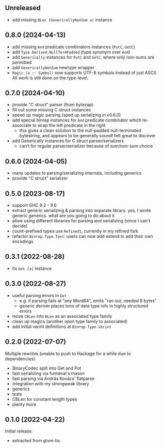 ## Unreleased
* add missing `BLen (GenericallyNonSum a)` instance

## 0.8.0 (2024-04-13)
* add missing `And` predicate combinators instances (`PutC`, `GetC`)
* add `Type.Derived.NullTermPadded` (type synonym over `And`)
* add `Generically` instances for `PutC` and `GetC`, where only non-sums are
  permitted
* add `GenericallyNonSum` newtype wrapper
* `Magic (a :: Symbol)` now supports UTF-8 symbols instead of just ASCII. All
  work is still done on the type-level.

## 0.7.0 (2024-04-10)
* provide "C struct" parser (from bytezap)
* fill out some missing C struct instances
* speed up magic parsing (sped up serializing in v0.6.0)
* add special binrep instances for `And` predicate combinator which re-associate
  to wrap the left predicate in the right
  * this gives a clean solution to the null-padded null-terminated bytestring,
    and appears to be generally sound! felt great to discover
* add Generically instances for C struct parser/serializers
  * can't for regular parser/serializer because of sum/non-sum choice

## 0.6.0 (2024-04-05)
* many updates to parsing/serializing internals, including generics
* provide "C struct" serializer

## 0.5.0 (2023-08-17)
  * support GHC 9.2 - 9.6
  * extract generic serializing & parsing into separate library. yes, I wrote
    generic generics. what are you going to do about it
  * allow using different libraries for parsing and serializing (since I can't
    decide)
  * count-prefixed types use `Refined1`, currently in my refined fork
  * refactor `Binrep.Type.Text`: users can now add extend to add their own
    encodings

## 0.3.1 (2022-08-28)
  * fix `Get [a]` instance

## 0.3.0 (2022-08-27)
  * useful parsing errors in `Get`
    * e.g. if parsing fails at "any Word64", emits "ran out, needed 8 bytes"
    * generic deriver places tons of data type info in highly structured errors
  * move `CBLen` into `BLen` as an associated type family
  * clean up magics (another open type family to associated)
  * add initial varint definitions at `Binrep.Type.Varint`

## 0.2.0 (2022-07-07)
Multiple rewrites (unable to push to Hackage for a while due to dependencies).

  * BinaryCodec split into Get and Put
  * fast serializing via fumieval's mason
  * fast parsing via András Kovács' flatparse
  * integration with my strongweak library
  * generics
  * tests
  * CBLen for constant length types
  * plenty more

## 0.1.0 (2022-04-22)
Initial release.

  * extracted from gtvm-hs
